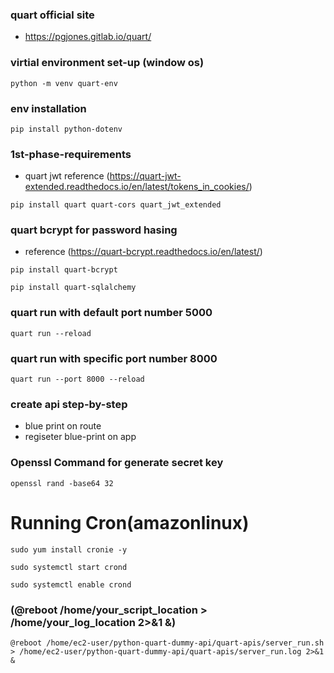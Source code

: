 ### quart official site
- https://pgjones.gitlab.io/quart/

### virtial environment set-up (window os)
```
python -m venv quart-env
```
### env installation
```
pip install python-dotenv
```
### 1st-phase-requirements
- quart jwt reference (https://quart-jwt-extended.readthedocs.io/en/latest/tokens_in_cookies/)
```
pip install quart quart-cors quart_jwt_extended
```

### quart bcrypt for password hasing
- reference (https://quart-bcrypt.readthedocs.io/en/latest/)
```
pip install quart-bcrypt
```
```
pip install quart-sqlalchemy
```
### quart run with default port number 5000
```
quart run --reload
```
### quart run with specific port number 8000
```
quart run --port 8000 --reload 
```

### create api step-by-step
- blue print on route
- regiseter blue-print on app

### Openssl Command for generate secret key
``
openssl rand -base64 32
``

# Running Cron(amazonlinux)
```
sudo yum install cronie -y
```
```
sudo systemctl start crond
```
```
sudo systemctl enable crond
```
### (@reboot /home/your_script_location > /home/your_log_location 2>&1 &)
```
@reboot /home/ec2-user/python-quart-dummy-api/quart-apis/server_run.sh > /home/ec2-user/python-quart-dummy-api/quart-apis/server_run.log 2>&1 &
```

